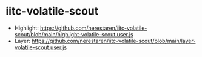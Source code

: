 # iitc-volatile-scout

* Highlight: https://github.com/nerestaren/iitc-volatile-scout/blob/main/highlight-volatile-scout.user.js
* Layer: https://github.com/nerestaren/iitc-volatile-scout/blob/main/layer-volatile-scout.user.js